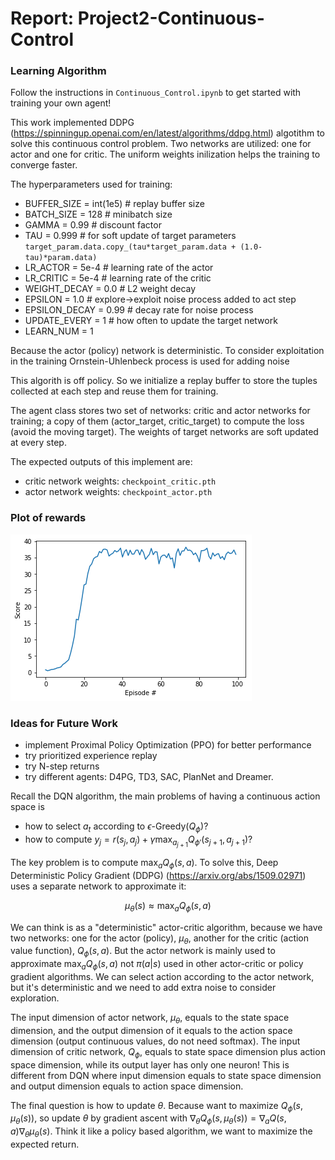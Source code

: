 # Report: Project2-Continuous-Control

### Learning Algorithm

Follow the instructions in `Continuous_Control.ipynb` to get started with training your own agent! 

This work implemented DDPG (https://spinningup.openai.com/en/latest/algorithms/ddpg.html) algotithm to solve this continuous control problem. Two networks are utilized: one for actor and one for critic. The uniform weights inilization helps the training to converge faster.

The hyperparameters used for training:
- BUFFER_SIZE = int(1e5)  # replay buffer size
- BATCH_SIZE = 128        # minibatch size
- GAMMA = 0.99            # discount factor
- TAU = 0.999             # for soft update of target parameters
`target_param.data.copy_(tau*target_param.data + (1.0-tau)*param.data)`
- LR_ACTOR = 5e-4         # learning rate of the actor
- LR_CRITIC = 5e-4        # learning rate of the critic
- WEIGHT_DECAY = 0.0      # L2 weight decay
- EPSILON = 1.0           # explore->exploit noise process added to act step
- EPSILON_DECAY = 0.99    # decay rate for noise process
- UPDATE_EVERY = 1        # how often to update the target network
- LEARN_NUM = 1

Because the actor (policy) network is deterministic. To consider exploitation in the training Ornstein-Uhlenbeck process is used for adding noise

This algorith is off policy. So we initialize a replay buffer to store the tuples collected at each step and reuse them for training.

The agent class stores two set of networks: critic and actor networks for training; a copy of them (actor_target, critic_target) to compute the loss (avoid the moving target). The weights of target networks are soft updated at every step.

The expected outputs of this implement are:
- critic network weights: `checkpoint_critic.pth`
- actor network weights: `checkpoint_actor.pth`

### Plot of rewards
![Image description](download.png)

### Ideas for Future Work
- implement Proximal Policy Optimization (PPO) for better performance
- try prioritized experience replay
- try N-step returns
- try different agents: D4PG, TD3, SAC, PlanNet and Dreamer.


Recall the DQN algorithm, the main problems of having a continuous action space is 
- how to select $a_t$ according to $\epsilon\mbox{-Greedy}(Q_{\phi})$?
- how to compute $y_j =  r(s_j,a_j)+\gamma\max_{a_{j+1}}Q_{\phi'}(s_{j+1},a_{j+1})$?

The key problem is to compute $`\max_aQ_{\phi}(s,a)`$. To solve this, Deep Deterministic Policy Gradient (DDPG) (https://arxiv.org/abs/1509.02971) uses a separate network to approximate it:
```math
    \mu_{\theta}(s)\approx\max_aQ_{\phi}(s,a)
```
We can think is as a "deterministic" actor-critic algorithm, because we have two networks: one for the actor (policy), $`\mu_{\theta}`$, another for the critic (action value function), $`Q_{\phi}(s,a)`$. But the actor network is mainly used to approximate $`\max_aQ_{\phi}(s,a)`$ not $`\pi(a|s)`$ used in other actor-critic or policy gradient algorithms. We can select action according to the actor network, but it's deterministic and we need to add extra noise to consider exploration.

The input dimension of actor network, $`\mu_{\theta}`$, equals to the state space dimension, and the output dimension of it equals to the action space dimension (output continuous values, do not need softmax). The input dimension of critic network, $`Q_{\phi}`$, equals to state space dimension plus action space dimension, while its output layer has only one neuron! This is different from DQN where input dimension equals to state space dimension and output dimension equals to action space dimension.

The final question is how to update $\theta$. Because want to maximize $`Q_{\phi}(s,\mu_{\theta}(s))`$, so update $\theta$ by gradient ascent with $`\nabla_{\theta}Q_{\phi}(s,\mu_{\theta}(s))=\nabla_aQ(s,a)\nabla_{\theta}\mu_{\theta}(s)`$. Think it like a policy based algorithm, we want to maximize the expected return.



